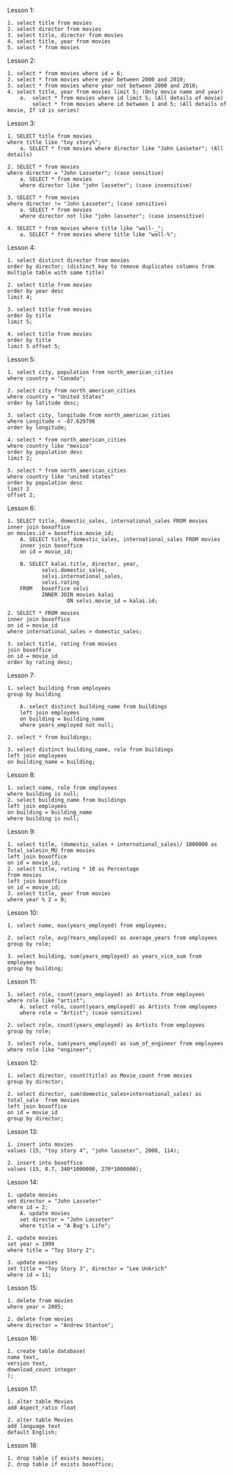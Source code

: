 Lesson 1:

	1. select title from movies
	2. select director from movies
	3. select title, director from movies
	4. select title, year from movies
	5. select * from movies
	
Lesson 2: 

	1. select * from movies where id = 6;
	2. select * from movies where year between 2000 and 2010;
	3. select * from movies where year not between 2000 and 2010;
	4. select title, year from movies limit 5; (Only movie name and year)
		a. 	select * from movies where id limit 5; (All details of movie)
			select * from movies where id between 1 and 5; (All details of movie, If id is series)

Lesson 3: 

	1. SELECT title from movies
	where title like "toy story%";
		a. SELECT * from movies where director like "John Lasseter"; (All details)
		
	2. SELECT * from movies 
	where director = "John Lasseter"; (case sensitive)
		a. SELECT * from movies 
		where director like "john lasseter"; (case insensitive)
		
	3. SELECT * from movies
	where director != "John Lasseter"; (case sensitive)
		a. SELECT * from movies
		where director not like "john lasseter"; (case insensitive)
		
	4. SELECT * from movies where title like "wall-_";
		a. SELECT * from movies where title like "wall-%";

Lesson 4:

	1. select distinct director from movies 
	order by director; (distinct key to remove duplicates columns from multiple table with same title)
	
	2. select title from movies 
	order by year desc
	limit 4;
	
	3. select title from movies
	order by title
	limit 5;
	
	4. select title from movies
	order by title
	limit 5 offset 5;

Lesson 5:

	1. select city, population from north_american_cities
	where country = "Canada";

	2. select city from north_american_cities
	where country = "United States"
	order by latitude desc;

	3. select city, longitude from north_american_cities
	where Longitude < -87.629798
	order by longitude;
	
	4. select * from north_american_cities
	where country like "mexico"
	order by population desc
	limit 2;
	
	5. select * from north_american_cities
	where country like "united states"
	order by population desc
	limit 2
	offset 2;
	
Lesson 6:

	1. SELECT title, domestic_sales, international_sales FROM movies
	inner join boxoffice
	on movies.id = boxoffice.movie_id;
		A. SELECT title, domestic_sales, international_sales FROM movies
		inner join boxoffice
		on id = movie_id;
		
		B. SELECT kalai.title, director, year,
		       selvi.domestic_sales,
		       selvi.international_sales,
		       selvi.rating
		FROM   boxoffice selvi
		       INNER JOIN movies kalai
		               ON selvi.movie_id = kalai.id;
		
	2. SELECT * FROM movies
	inner join boxoffice
	on id = movie_id
	where international_sales > domestic_sales;
	
	3. select title, rating from movies
	join boxoffice
	on id = movie_id
	order by rating desc;
	

Lesson 7:

	1. select building from employees
	group by building
	
		A. select distinct building_name from buildings
		left join employees
		on building = building_name
		where years_employed not null;
	
	2. select * from buildings;
	
	3. select distinct building_name, role from buildings
	left join employees
	on building_name = building;
	
Lesson 8:

	1. select name, role from employees
	where building is null;
	2. select building_name from buildings
	left join employees
	on building = building_name
	where building is null;
	
Lesson 9:

	1. select title, (domestic_sales + international_sales)/ 1000000 as Total_salesin_MU from movies
	left join boxoffice
	on id = movie_id;
	2. select title, rating * 10 as Percentage
	from movies
	left join boxoffice
	on id = movie_id;
	3. select title, year from movies
	where year % 2 = 0;
	
Lesson 10:

	1. select name, max(years_employed) from employees;
	
	2. select role, avg(Years_employed) as average_years from employees
	group by role;
	
	3. select building, sum(years_employed) as years_vice_sum from employees
	group by building;
	
Lesson 11:

	1. select role, count(years_employed) as Artists from employees
	where role like "artist";
		A. select role, count(years_employed) as Artists from employees
		where role = "Artist"; (case sensitive)
		
	2. select role, count(years_employed) as Artists from employees
	group by role;

	3. select role, sum(years_employed) as sum_of_engineer from employees
	where role like "engineer";
	
Lesson 12:

	1. select director, count(title) as Movie_count from movies
	group by director;

	2. select director, sum(domestic_sales+international_sales) as total_sale  from movies
	left join boxoffice
	on id = movie_id
	group by director;
	
	
Lesson 13:

	1. insert into movies
	values (15, "toy story 4", "john lasseter", 2000, 114);
	
	2. insert into boxoffice
	values (15, 8.7, 340*1000000, 270*1000000);
	
	
Lesson 14:

	1. update movies
	set director = "John Lasseter"
	where id = 2;
		A. update movies
		set director = "John Lasseter"
		where title = "A Bug's Life";
		
	2. update movies
	set year = 1999
	where title = "Toy Story 2";
	
	3. update movies
	set title = "Toy Story 3", director = "Lee Unkrich"
	where id = 11;
	
Lesson 15:

	1. delete from movies
	where year < 2005;

	2. delete from movies
	where director = "Andrew Stanton";
	
Lesson 16:
	
	1. create table database(
	name text,
	version text,
	download_count integer
	);
	
	
Lesson 17:

	1. alter table Movies
	add Aspect_ratio float
	
	2. alter table Movies
	add language text
	default English;
	
Lesson 18:

	1. drop table if exists movies;
	2. drop table if exists boxoffice;
